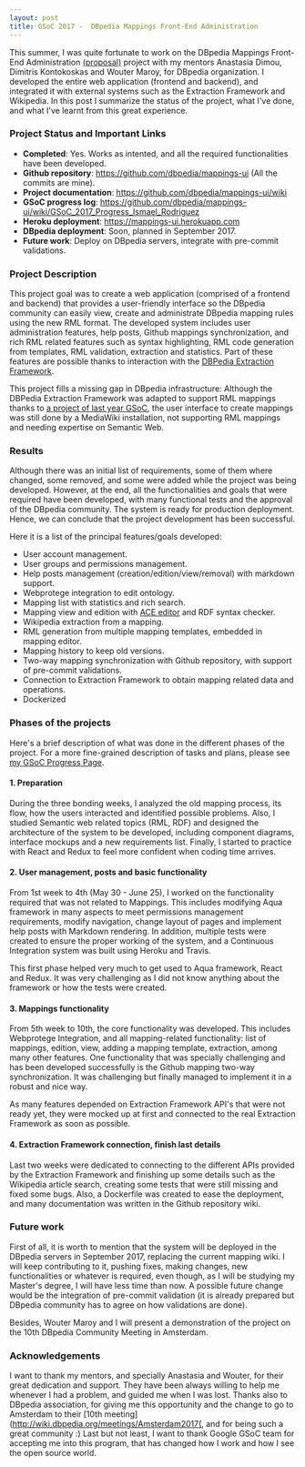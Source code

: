 ```yaml
---
layout: post
title: GSoC 2017 -  DBpedia Mappings Front-End Administration
---
```


This summer, I was quite fortunate to work on the DBpedia Mappings Front-End Administration [(proposal)](https://docs.google.com/document/d/10ylUFwgj-i0BxDQ9LAbHkpanbNr9TFklgMnejSIXISg/edit?usp=sharing) project with my mentors Anastasia Dimou, Dimitris Kontokoskas and Wouter Maroy, for DBpedia organization. I developed the entire web application (frontend and backend), and integrated it with external systems such as the Extraction Framework and Wikipedia. In this post I summarize the status of the project, what I've done, and what I've learnt from this great experience.


### Project Status and Important Links
* **Completed**: Yes. Works as intented, and all the required functionalities have been developed.
* **Github repository**: https://github.com/dbpedia/mappings-ui (All the commits are mine).
* **Project documentation**: https://github.com/dbpedia/mappings-ui/wiki
* **GSoC progress log**: https://github.com/dbpedia/mappings-ui/wiki/GSoC_2017_Progress_Ismael_Rodriguez
* **Heroku deployment**: https://mappings-ui.herokuapp.com
* **DBpedia deployment**: Soon, planned in September 2017.
* **Future work**: Deploy on DBpedia servers, integrate with pre-commit validations.

### Project Description

This project goal was to create a web application (comprised of a frontend and backend) that provides a user-friendly interface so the DBpedia community can easily view, create and administrate DBpedia mapping rules using the new RML format. The developed system includes user administration features, help posts, Github mappings synchronization, and rich RML related features such as syntax highlighting, RML code generation from templates, RML validation, extraction and statistics. Part of these features are possible thanks to interaction with the [DBPedia Extraction Framework](https://github.com/dbpedia/extraction-framework).

This project fills a missing gap in DBpedia infrastructure: Although the DBPedia Extraction Framework was adapted to support RML mappings thanks to [a project of last year GSoC](https://summerofcode.withgoogle.com/archive/2016/projects/5147656280080384/), the user interface to create mappings was still done by a MediaWiki installation, not supporting RML mappings and needing expertise on Semantic Web. 

### Results

Although there was an initial list of requirements, some of them where changed, some removed, and some were added while the project was being developed. However, at the end, all the functionalities and goals that were required have been developed, with many functional tests and the approval of the DBpedia community. The system is ready for production deployment.
Hence, we can conclude that the project development has been successful.

Here it is a list of the principal features/goals developed:

* User account management.
* User groups and permissions management.
* Help posts management (creation/edition/view/removal) with markdown support.
* Webprotege integration to edit ontology.
* Mapping list with statistics and rich search.
* Mapping view and edition with [ACE editor](https://ace.c9.io/) and RDF syntax checker.
* Wikipedia extraction from a mapping.
* RML generation from multiple mapping templates, embedded in mapping editor.
* Mapping history to keep old versions.
* Two-way mapping synchronization with Github repository, with support of pre-commit validations.
* Connection to Extraction Framework to obtain mapping related data and operations.
* Dockerized


### Phases of the projects

Here's a brief description of what was done in the different phases of the project. For a more fine-grained description of tasks and plans, please see [my GSoC Progress Page](https://github.com/dbpedia/mappings-ui/wiki/GSoC_2017_Progress_Ismael_Rodriguez).

#### 1. Preparation

During the three bonding weeks, I analyzed the old mapping process, its flow, how the users interacted and identified possible problems. Also, I studied Semantic web related topics (RML, RDF) and designed the architecture of the system to be developed, including component diagrams, interface mockups and a new requirements list. Finally, I started to practice with React and Redux to feel more confident when coding time arrives.

#### 2. User management, posts and basic functionality

From 1st week to 4th (May 30 - June 25), I worked on the functionality required that was not related to Mappings. This includes modifying Aqua framework in many aspects to meet permissions management requirements, modify navigation, change layout of pages and implement help posts with Markdown rendering. In addition, multiple tests were created to ensure the proper working of the system, and a Continuous Integration system was built using Heroku and Travis.

This first phase helped very much to get used to Aqua framework, React and Redux. It was very challenging as I did not know anything about the framework or how the tests were created.

#### 3. Mappings functionality

From 5th week to 10th, the core functionality was developed. This includes Webprotege Integration, and all mapping-related functionality: list of mappings, edition, view, adding a mapping template, extraction, among many other features.
One functionality that was specially challenging and has been developed successfully is the Github mapping two-way synchronization. It was challenging but finally managed to implement it in a robust and nice way.

As many features depended on Extraction Framework API's that were not ready yet, they were mocked up at first and connected to the real Extraction Framework as soon as possible.

#### 4. Extraction Framework connection, finish last details

Last two weeks were dedicated to connecting to the different APIs provided by the Extraction Framework and finishing up some details such as the Wikipedia article search, creating some tests that were still missing and fixed some bugs. Also, a Dockerfile was created to ease the deployment, and many documentation was written in the Github repository wiki.

### Future work

First of all, it is worth to mention that the system will be deployed in the DBpedia servers in September 2017, replacing the current mapping wiki. I will keep contributing to it, pushing fixes, making changes, new functionalities or whatever is required, even though, as I will be studying my Master's degree, I will have less time than now. 
A possible future change would be the integration of pre-commit validation (it is already prepared but DBpedia community has to agree on how validations are done).

Besides, Wouter Maroy and I will present a demonstration of the project on the 10th DBpedia Community Meeting in Amsterdam.


### Acknowledgements

I want to thank my mentors, and specially Anastasia and Wouter, for their great dedication and support. They have been always willing to help me whenever I had a problem, and guided me when I was lost. 
Thanks also to DBpedia association, for giving me this opportunity and the change to go to Amsterdam to their [10th meeting](http://wiki.dbpedia.org/meetings/Amsterdam2017(, and for being such a great community :)
Last but not least, I want to thank Google GSoC team for accepting me into this program, that has changed how I work and how I see the open source world.

